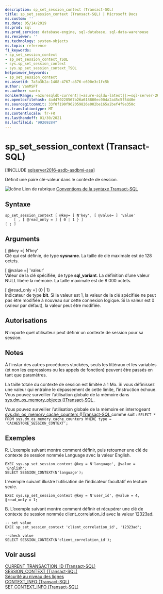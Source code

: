 ```yaml
---
description: sp_set_session_context (Transact-SQL)
title: sp_set_session_context (Transact-SQL) | Microsoft Docs
ms.custom: ''
ms.date: 05/14/2019
ms.prod: sql
ms.prod_service: database-engine, sql-database, sql-data-warehouse
ms.reviewer: ''
ms.technology: system-objects
ms.topic: reference
f1_keywords:
- sp_set_session_context
- sp_set_session_context_TSQL
- sys.sp_set_session_context
- sys.sp_set_session_context_TSQL
helpviewer_keywords:
- sp_set_session_context
ms.assetid: 7a3a3b2a-1408-4767-a376-c690e3c1fc5b
author: VanMSFT
ms.author: vanto
monikerRange: =azuresqldb-current||=azure-sqldw-latest||>=sql-server-2016||>=sql-server-linux-2017||=azuresqldb-mi-current
ms.openlocfilehash: 4ad470228567b26a618800ec004a2a45c5f5440e
ms.sourcegitcommit: 33f0f190f962059826e002be165a2bef4f9e350c
ms.translationtype: MT
ms.contentlocale: fr-FR
ms.lasthandoff: 01/30/2021
ms.locfileid: "99209284"
---
```

# <a name="sp_set_session_context-transact-sql"></a>sp_set_session_context (Transact-SQL)
[!INCLUDE [sqlserver2016-asdb-asdbmi-asa](../../includes/applies-to-version/sqlserver2016-asdb-asdbmi-asa.md)]

Définit une paire clé-valeur dans le contexte de session.  
  

 ![Icône Lien de rubrique](../../database-engine/configure-windows/media/topic-link.gif "Icône du lien de rubrique") [Conventions de la syntaxe Transact-SQL](../../t-sql/language-elements/transact-sql-syntax-conventions-transact-sql.md)  
  
## <a name="syntax"></a>Syntaxe  
  
```  
sp_set_session_context [ @key= ] N'key', [ @value= ] 'value'  
    [ , [ @read_only = ] { 0 | 1 } ]  
[ ; ]  
```  
  
## <a name="arguments"></a>Arguments  
 [ @key =] N’key'  
 Clé qui est définie, de type **sysname**. La taille de clé maximale est de 128 octets.  
  
 [ @value =] 'valeur'  
 Valeur de la clé spécifiée, de type **sql_variant**. La définition d’une valeur NULL libère la mémoire. La taille maximale est de 8 000 octets.  
  
 [ @read_only =] {0 | 1}  
 Indicateur de type **bit**. Si la valeur est 1, la valeur de la clé spécifiée ne peut pas être modifiée à nouveau sur cette connexion logique. Si la valeur est 0 (valeur par défaut), la valeur peut être modifiée.  
  
## <a name="permissions"></a>Autorisations  
 N’importe quel utilisateur peut définir un contexte de session pour sa session.  
  
## <a name="remarks"></a>Notes  
 À l’instar des autres procédures stockées, seuls les littéraux et les variables (et non les expressions ou les appels de fonction) peuvent être passés en tant que paramètres.  
  
 La taille totale du contexte de session est limitée à 1 Mo. Si vous définissez une valeur qui entraîne le dépassement de cette limite, l’instruction échoue. Vous pouvez surveiller l’utilisation globale de la mémoire dans [sys.dm_os_memory_objects &#40;&#41;Transact-SQL ](../../relational-databases/system-dynamic-management-views/sys-dm-os-memory-objects-transact-sql.md).  
  
 Vous pouvez surveiller l’utilisation globale de la mémoire en interrogeant [sys.dm_os_memory_cache_counters &#40;&#41;Transact-SQL ](../../relational-databases/system-dynamic-management-views/sys-dm-os-memory-cache-counters-transact-sql.md) comme suit : `SELECT * FROM sys.dm_os_memory_cache_counters WHERE type = 'CACHESTORE_SESSION_CONTEXT';`  
  
## <a name="examples"></a>Exemples  
R. L’exemple suivant montre comment définir, puis retourner une clé de contexte de session nommée Language avec la valeur English.  
  
```  
EXEC sys.sp_set_session_context @key = N'language', @value = 'English';  
SELECT SESSION_CONTEXT(N'language');  
```  
  
 L’exemple suivant illustre l’utilisation de l’indicateur facultatif en lecture seule.  
  
```  
EXEC sys.sp_set_session_context @key = N'user_id', @value = 4, @read_only = 1;  
```  

B. L’exemple suivant montre comment définir et récupérer une clé de contexte de session nommée client_correlation_id avec la valeur 12323ad.
```
-- set value
EXEC sp_set_session_context 'client_correlation_id', '12323ad'; 

--check value
SELECT SESSION_CONTEXT(N'client_correlation_id');

```

## <a name="see-also"></a>Voir aussi  
 [CURRENT_TRANSACTION_ID &#40;Transact-SQL&#41;](../../t-sql/functions/current-transaction-id-transact-sql.md)   
 [SESSION_CONTEXT &#40;Transact-SQL&#41;](../../t-sql/functions/session-context-transact-sql.md)   
 [Sécurité au niveau des lignes](../../relational-databases/security/row-level-security.md)   
 [CONTEXT_INFO  &#40;Transact-SQL&#41;](../../t-sql/functions/context-info-transact-sql.md)   
 [SET CONTEXT_INFO &#40;Transact-SQL&#41;](../../t-sql/statements/set-context-info-transact-sql.md)  
  
  
